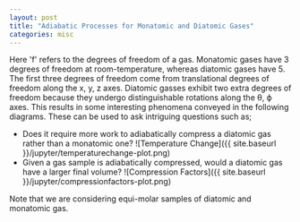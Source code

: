 ```yaml
---
layout: post
title: "Adiabatic Processes for Monatomic and Diatomic Gases"
categories: misc
---
```


Here 'f' refers to the degrees of freedom of a gas. Monatomic gases have 3 degrees of freedom at room-temperature, whereas diatomic gases have 5. The first three degrees of freedom come from translational degrees of freedom along the x, y, z axes. Diatomic gasses exhibit two extra degrees of freedom because they undergo distinguishable rotations along the θ, ϕ axes. This results in some interesting phenomena conveyed in the following diagrams. These can be used to ask intriguing questions such as;

- Does it require more work to adiabatically compress a diatomic gas rather than a monatomic one? 
![Temperature Change]({{ site.baseurl }}/jupyter/temperaturechange-plot.png)
- Given a gas sample is adiabatically compressed, would a diatomic gas have a larger final volume?
![Compression Factors]({{ site.baseurl }}/jupyter/compressionfactors-plot.png)

Note that we are considering equi-molar samples of diatomic and monatomic gas.
